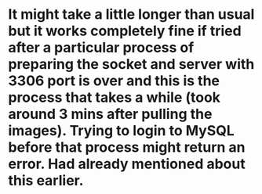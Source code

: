 # It might take a little longer than usual but it works completely fine if tried after a particular process of preparing the socket and server with 3306 port is over and this is the process that takes a while (took around 3 mins after pulling the images). Trying to login to MySQL before that process might return an error. Had already mentioned about this earlier.
